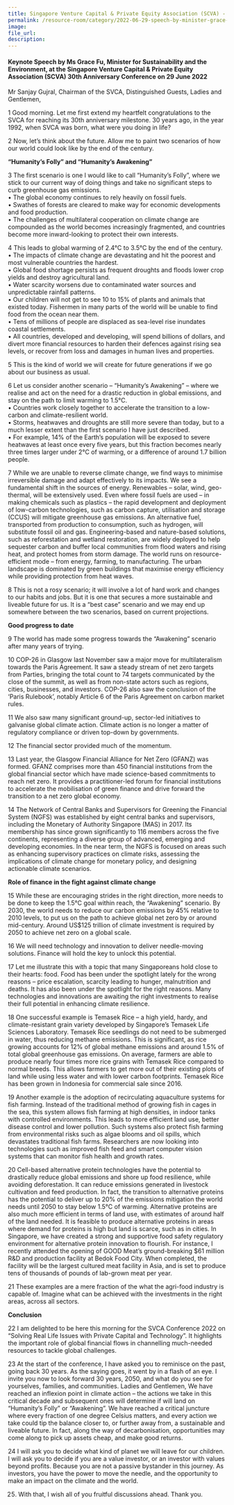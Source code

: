 ```yaml
---
title: Singapore Venture Capital & Private Equity Association (SCVA) - Ms Grace Fu
permalink: /resource-room/category/2022-06-29-speech-by-minister-grace-fu-at-the-singapore-venture-capital-and-private-equity-association-conference/
image:
file_url:
description:
---
```


#### Keynote Speech by Ms Grace Fu, Minister for Sustainability and the Environment, at the Singapore Venture Capital & Private Equity Association (SCVA) 30th Anniversary Conference on 29 June 2022

Mr Sanjay Gujral, Chairman of the SVCA,
Distinguished Guests,
Ladies and Gentlemen,

1 Good morning. Let me first extend my heartfelt congratulations to the SVCA for reaching its 30th anniversary milestone. 30 years ago, in the year 1992, when SVCA was born, what were you doing in life?     

2 Now, let’s think about the future. Allow me to paint two scenarios of how our world could look like by the end of the century.  

**“Humanity’s Folly” and “Humanity’s Awakening”**

3 The first scenario is one I would like to call “Humanity’s Folly”, where we stick to our current way of doing things and take no significant steps to curb greenhouse gas emissions.   
•     The global economy continues to rely heavily on fossil fuels.   
•	    Swathes of forests are cleared to make way for economic developments and food production.   
•	    The challenges of multilateral cooperation on climate change are compounded as the world becomes increasingly fragmented, and countries become more inward-looking to protect their own interests.   

4 This leads to global warming of 2.4°C to 3.5°C by the end of the century.   
•	    The impacts of climate change are devastating and hit the poorest and most vulnerable countries the hardest.   
•	    Global food shortage persists as frequent droughts and floods lower crop yields and destroy agricultural land.   
•	    Water scarcity worsens due to contaminated water sources and unpredictable rainfall patterns.   
•	    Our children will not get to see 10 to 15% of plants and animals that existed today.  Fishermen in many parts of the world will be unable to find food from the ocean near them.  
•	    Tens of millions of people are displaced as sea-level rise inundates coastal settlements.   
•	    All countries, developed and developing, will spend billions of dollars, and divert more financial resources to harden their defences against rising sea levels, or recover from loss and damages in human lives and properties.   

5 This is the kind of world we will create for future generations if we go about our business as usual.    

6 Let us consider another scenario – “Humanity’s Awakening” – where we realise and act on the need for a drastic reduction in global emissions, and stay on the path to limit warming to 1.5°C.     
•	    Countries work closely together to accelerate the transition to a low-carbon and climate-resilient world.    
•	    Storms, heatwaves and droughts are still more severe than today, but to a much lesser extent than the first scenario I have just described.    
•	    For example, 14% of the Earth’s population will be exposed to severe heatwaves at least once every five years, but this fraction becomes nearly three times larger under 2°C of warming, or a difference of around 1.7 billion people.     

7 While we are unable to reverse climate change, we find ways to minimise irreversible damage and adapt effectively to its impacts. We see a fundamental shift in the sources of energy. Renewables – solar, wind, geo-thermal, will be extensively used. Even where fossil fuels are used – in making chemicals such as plastics – the rapid development and deployment of low-carbon technologies, such as carbon capture, utilisation and storage (CCUS) will mitigate greenhouse gas emissions. An alternative fuel, transported from production to consumption, such as hydrogen, will substitute fossil oil and gas. Engineering-based and nature-based solutions, such as reforestation and wetland restoration, are widely deployed to help sequester carbon and buffer local communities from flood waters and rising heat, and protect homes from storm damage. The world runs on resource-efficient mode – from energy, farming, to manufacturing. The urban landscape is dominated by green buildings that maximise energy efficiency while providing protection from heat waves.    

8 This is not a rosy scenario; it will involve a lot of hard work and changes to our habits and jobs. But it is one that secures a more sustainable and liveable future for us. It is a “best case” scenario and we may end up somewhere between the two scenarios, based on current projections.      

**Good progress to date**     

9 The world has made some progress towards the “Awakening” scenario after many years of trying.    

10 COP-26 in Glasgow last November saw a major move for multilateralism towards the Paris Agreement. It saw a steady stream of net zero targets from Parties, bringing the total count to 74 targets communicated by the close of the summit, as well as from non-state actors such as regions, cities, businesses, and investors. COP-26 also saw the conclusion of the ‘Paris Rulebook’, notably Article 6 of the Paris Agreement on carbon market rules.  

11 We also saw many significant ground-up, sector-led initiatives to galvanise global climate action. Climate action is no longer a matter of regulatory compliance or driven top-down by governments.   

12 The financial sector provided much of the momentum.  

13 Last year, the Glasgow Financial Alliance for Net Zero (GFANZ) was formed. GFANZ comprises more than 450 financial institutions from the global financial sector which have made science-based commitments to reach net zero. It provides a practitioner-led forum for financial institutions to accelerate the mobilisation of green finance and drive forward the transition to a net zero global economy.  

14 The Network of Central Banks and Supervisors for Greening the Financial System (NGFS) was established by eight central banks and supervisors, including the Monetary of Authority Singapore (MAS) in 2017. Its membership has since grown significantly to 116 members across the five continents, representing a diverse group of advanced, emerging and developing economies. In the near term, the NGFS is focused on areas such as enhancing supervisory practices on climate risks, assessing the implications of climate change for monetary policy, and designing actionable climate scenarios.   

**Role of finance in the fight against climate change**    

15 While these are encouraging strides in the right direction, more needs to be done to keep the 1.5°C goal within reach, the “Awakening” scenario. By 2030, the world needs to reduce our carbon emissions by 45% relative to 2010 levels, to put us on the path to achieve global net zero by or around mid-century. Around US$125 trillion of climate investment is required by 2050 to achieve net zero on a global scale.      

16 We will need technology and innovation to deliver needle-moving solutions. Finance will hold the key to unlock this potential.    

17 Let me illustrate this with a topic that many Singaporeans hold close to their hearts: food. Food has been under the spotlight lately for the wrong reasons – price escalation, scarcity leading to hunger, malnutrition and deaths. It has also been under the spotlight for the right reasons. Many technologies and innovations are awaiting the right investments to realise their full potential in enhancing climate resilience.  

18 One successful example is Temasek Rice – a high yield, hardy, and climate-resistant grain variety developed by Singapore’s Temasek Life Sciences Laboratory. Temasek Rice seedlings do not need to be submerged in water, thus reducing methane emissions. This is significant, as rice growing accounts for 12% of global methane emissions and around 1.5% of total global greenhouse gas emissions. On average, farmers are able to produce nearly four times more rice grains with Temasek Rice compared to normal breeds. This allows farmers to get more out of their existing plots of land while using less water and with lower carbon footprints. Temasek Rice has been grown in Indonesia for commercial sale since 2016.  

19 Another example is the adoption of recirculating aquaculture systems for fish farming. Instead of the traditional method of growing fish in cages in the sea, this system allows fish farming at high densities, in indoor tanks with controlled environments. This leads to more efficient land use, better disease control and lower pollution. Such systems also protect fish farming from environmental risks such as algae blooms and oil spills, which devastates traditional fish farms. Researchers are now looking into technologies such as improved fish feed and smart computer vision systems that can monitor fish health and growth rates.  

20 Cell-based alternative protein technologies have the potential to drastically reduce global emissions and shore up food resilience, while avoiding deforestation. It can reduce emissions generated in livestock cultivation and feed production. In fact, the transition to alternative proteins has the potential to deliver up to 20% of the emissions mitigation the world needs until 2050 to stay below 1.5°C of warming. Alternative proteins are also much more efficient in terms of land use, with estimates of around half of the land needed. It is feasible to produce alternative proteins in areas where demand for proteins is high but land is scarce, such as in cities. In Singapore, we have created a strong and supportive food safety regulatory environment for alternative protein innovation to flourish. For instance, I recently attended the opening of GOOD Meat’s ground-breaking $61 million R&D and production facility at Bedok Food City. When completed, the facility will be the largest cultured meat facility in Asia, and is set to produce tens of thousands of pounds of lab-grown meat per year.   

21 These examples are a mere fraction of the what the agri-food industry is capable of. Imagine what can be achieved with the investments in the right areas, across all sectors.   

**Conclusion**  

22 I am delighted to be here this morning for the SVCA Conference 2022 on “Solving Real Life Issues with Private Capital and Technology”.  It highlights the important role of global financial flows in channelling much-needed resources to tackle global challenges.  

23 At the start of the conference, I have asked you to reminisce on the past, going back 30 years. As the saying goes, it went by in a flash of an eye. I invite you now to look forward 30 years, 2050, and what do you see for yourselves, families, and communities. Ladies and Gentlemen, We have reached an inflexion point in climate action – the actions we take in this critical decade and subsequent ones will determine if will land on “Humanity’s Folly” or “Awakening”. We have reached a critical juncture where every fraction of one degree Celsius matters, and every action we take could tip the balance closer to, or further away from, a sustainable and liveable future. In fact, along the way of decarbonisation, opportunities may come along to pick up assets cheap, and make good returns.   

24 I will ask you to decide what kind of planet we will leave for our children. I will ask you to decide if you are a value investor, or an investor with values beyond profits. Because you are not a passive bystander in this journey. As investors, you have the power to move the needle, and the opportunity to make an impact on the climate and the world.  

25.	With that, I wish all of you fruitful discussions ahead. Thank you.

